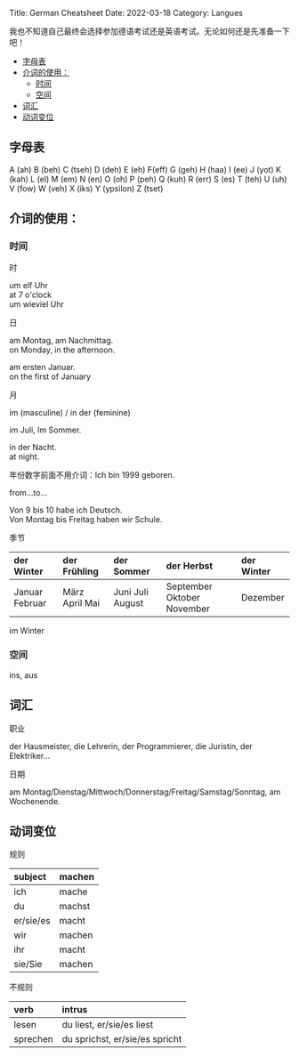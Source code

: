 Title: German Cheatsheet
Date: 2022-03-18
Category: Langues

我也不知道自己最终会选择参加德语考试还是英语考试。无论如何还是先准备一下吧！

- [字母表](#字母表)
- [介词的使用：](#介词的使用)
  - [时间](#时间)
  - [空间](#空间)
- [词汇](#词汇)
- [动词变位](#动词变位)

## 字母表

A (ah) B (beh) C (tseh) D (deh) E (eh) F(eff) G (geh) H (haa) I (ee) J (yot) K (kah) L (el) M (em) N (en) O (oh) P (peh) Q (kuh) R (err) S (es) T (teh) U (uh) V (fow) W (veh) X (iks) Y (ypsilon) Z (tset)

## 介词的使用：

### 时间

时

um elf Uhr  
at 7 o'clock  
um wieviel Uhr

日

am Montag, am Nachmittag.  
on Monday, in the afternoon. 

am ersten Januar.  
on the first of January

月

im (masculine) / in der (feminine)

im Juli, Im Sommer.

in der Nacht.  
at night.

年份数字前面不用介词：Ich bin 1999 geboren. 

from...to...

Von 9 bis 10 habe ich Deutsch.  
Von Montag bis Freitag haben wir Schule.

季节

| der Winter     | der Frühling   | der Sommer       | der Herbst                 | der Winter |
| :------------- | :------------- | :--------------- | :------------------------- | :--------- |
| Januar Februar | März April Mai | Juni Juli August | September Oktober November | Dezember   |

im Winter

### 空间

ins, aus

## 词汇

职业

der Hausmeister, die Lehrerin, der Programmierer, die Juristin, der Elektriker...

日期

am Montag/Dienstag/Mittwoch/Donnerstag/Freitag/Samstag/Sonntag, am Wochenende. 

## 动词变位

规则

| subject   | machen |
| :-------- | :----- |
| ich       | mache  |
| du        | machst |
| er/sie/es | macht  |
| wir       | machen |
| ihr       | macht  |
| sie/Sie   | machen |

不规则

| verb     | intrus                         |
| :------- | :----------------------------- |
| lesen    | du liest, er/sie/es liest      |
| sprechen | du sprichst, er/sie/es spricht |